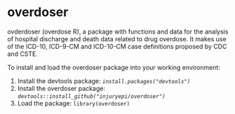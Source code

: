 # overdoser

ovderdoser (overdose R), a package with functions and data for the analysis of hospital discharge and death data related to drug overdose. It makes use of the ICD-10, ICD-9-CM and ICD-10-CM case definitions proposed by CDC and CSTE.

To install and load the overdoser package into your working environment:

1. Install the devtools package: *`install.packages("devtools")`*
2. Install the overdoser package: *`devtools::install_github("injuryepi/overdoser")`*
3. Load the package: `library(overdoser)`
